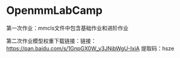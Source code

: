 # OpenmmLabCamp

第一次作业：mmcls文件中包含基础作业和进阶作业

第二次作业模型权重下载链接：链接：https://pan.baidu.com/s/1GnpGX0W_v3JNjbWgU-IxiA 
提取码：hsze 